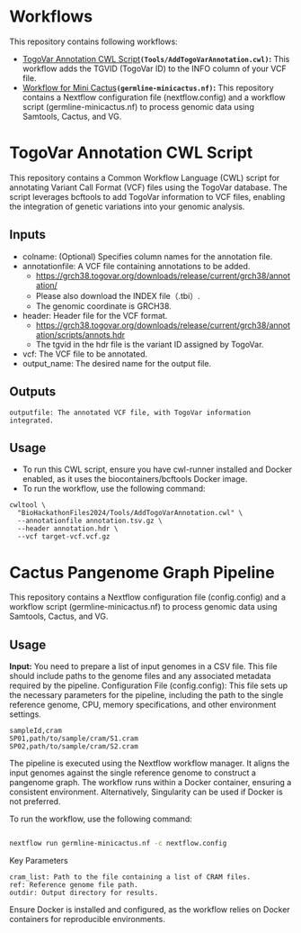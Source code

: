 # Workflows
This repository contains following workflows:
- [TogoVar Annotation CWL Script](#togovar-annotation-cwl-script)**`(Tools/AddTogoVarAnnotation.cwl)`:** This workflow adds the TGVID (TogoVar ID) to the INFO column of your VCF file.
- [Workflow for Mini Cactus](#workflow-for-mini-cactus)**`(germline-minicactus.nf)`:** This repository contains a Nextflow configuration file (nextflow.config) and a workflow script (germline-minicactus.nf) to process genomic data using Samtools, Cactus, and VG.

# TogoVar Annotation CWL Script
This repository contains a Common Workflow Language (CWL) script for annotating Variant Call Format (VCF) files using the TogoVar database. The script leverages bcftools to add TogoVar information to VCF files, enabling the integration of genetic variations into your genomic analysis.

## Inputs
- colname: (Optional) Specifies column names for the annotation file.
- annotationfile: A VCF file containing annotations to be added.
  - https://grch38.togovar.org/downloads/release/current/grch38/annotation/
  - Please also download the INDEX file（.tbi）.
  - The genomic coordinate is GRCH38.
- header: Header file for the VCF format.
  - https://grch38.togovar.org/downloads/release/current/grch38/annotation/scripts/annots.hdr
  - The tgvid in the hdr file is the variant ID assigned by TogoVar.
- vcf: The VCF file to be annotated.
- output_name: The desired name for the output file.

## Outputs

    outputfile: The annotated VCF file, with TogoVar information integrated.
## Usage
- To run this CWL script, ensure you have cwl-runner installed and Docker enabled, as it uses the biocontainers/bcftools Docker image.
- To run the workflow, use the following command:
```console
cwltool \
  "BioHackathonFiles2024/Tools/AddTogoVarAnnotation.cwl" \
  --annotationfile annotation.tsv.gz \
  --header annotation.hdr \
  --vcf target-vcf.vcf.gz
```

    
# Cactus Pangenome Graph Pipeline

This repository contains a Nextflow configuration file (config.config) and a workflow script (germline-minicactus.nf) to process genomic data using Samtools, Cactus, and VG.

## Usage

**Input:**
You need to prepare a list of input genomes in a CSV file. This file should include paths to the genome files and any associated metadata required by the pipeline.
Configuration File (config.config): This file sets up the necessary parameters for the pipeline, including the path to the single reference genome, CPU, memory specifications, and other environment settings.

```
sampleId,cram
SP01,path/to/sample/cram/S1.cram
SP02,path/to/sample/cram/S2.cram
```


The pipeline is executed using the Nextflow workflow manager. It aligns the input genomes against the single reference genome to construct a pangenome graph. The workflow runs within a Docker container, ensuring a consistent environment. Alternatively, Singularity can be used if Docker is not preferred.


To run the workflow, use the following command:

```bash

nextflow run germline-minicactus.nf -c nextflow.config

```

Key Parameters

    cram_list: Path to the file containing a list of CRAM files.
    ref: Reference genome file path.
    outdir: Output directory for results.

Ensure Docker is installed and configured, as the workflow relies on Docker containers for reproducible environments.
